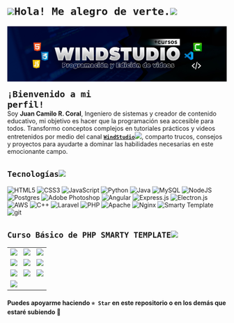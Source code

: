 <h1><code><img src="https://media.giphy.com/media/oI7PMKfaSUbjPv4VAw/giphy.gif?cid=ecf05e47u421i4nj3am4861rh6rihtruq2pqeq1lct3emw0q&ep=v1_stickers_search&rid=giphy.gif&ct=s" width="32"/>Hola! Me alegro de verte.<img src="https://media.giphy.com/media/aotWWaGrXuNuo/giphy.gif" width="35"/></code></h1>

<a href="https://www.youtube.com/@windstudio_"><img src="img/BannerYTWindstudio.jpg"></a>

<code style="font-size: 20px"><strong>¡Bienvenido a mi perfil!</strong></code><br>
Soy <strong>Juan Camilo R. Coral</strong>, Ingeniero de sistemas y creador de contenido educativo, mi objetivo es hacer que la programación sea accesible para todos. Transformo conceptos complejos en tutoriales prácticos y videos entretenidos por medio del canal <a href="https://www.youtube.com/@windstudio_"><code><strong>WindStudio<img src="https://media.giphy.com/media/pmeVDQwBa8IKeuIBdh/giphy.gif?cid=ecf05e47l4okulphjprwt9engzw7vgudovp053eotrc2xhbz&ep=v1_stickers_search&rid=giphy.gif&ct=s" width="20"/></strong></code></a>, comparto trucos, consejos y proyectos para ayudarte a dominar las habilidades necesarias en este emocionante campo.

<h2><code>Tecnologías<img src="https://media.giphy.com/media/zhYSVCirREeIZtONCI/giphy.gif?cid=790b7611pqa8sf90rt0ng8gbhlc0tc401ijnvdbu40qon32u&ep=v1_stickers_search&rid=giphy.gif&ct=s" width="40"/></code></h2>
<p>
<img src="https://img.shields.io/badge/html5-%23E34F26.svg?style=flat-square&logo=html5&logoColor=white" alt="HTML5" />
<img src="https://img.shields.io/badge/css3-%231572B6.svg?style=flat-square&logo=css3&logoColor=white" alt="CSS3" />
<img src="https://img.shields.io/badge/javascript-%23323330.svg?style=flat-square&logo=javascript&logoColor=%23F7DF1E" alt="JavaScript" />
<img src="https://img.shields.io/badge/python-3670A0?style=flat-square&logo=python&logoColor=ffdd54" alt="Python" />
<img src="https://img.shields.io/badge/java-%23ED8B00.svg?style=flat-square&logo=openjdk&logoColor=white" alt="Java" />
<img src="https://img.shields.io/badge/mysql-%2300f.svg?style=flat-square&logo=mysql&logoColor=white" alt="MySQL" />
<img src="https://img.shields.io/badge/node.js-6DA55F?style=flat-square&logo=node.js&logoColor=white" alt="NodeJS" />
<img src="https://img.shields.io/badge/postgres-%23316192.svg?style=flat-square&logo=postgresql&logoColor=white" alt="Postgres" />
<img src="https://img.shields.io/badge/adobe%20photoshop-%2331A8FF.svg?style=flat-square&logo=adobe%20photoshop&logoColor=white" alt="Adobe Photoshop" />
<img src="https://img.shields.io/badge/angular-%23DD0031.svg?style=flat-square&logo=angular&logoColor=white" alt="Angular" />
<img src="https://img.shields.io/badge/express.js-%23404d59.svg?style=flat-square&logo=express&logoColor=%2361DAFB" alt="Express.js" />
<img src="https://img.shields.io/badge/Electron-191970?style=flat-square&logo=Electron&logoColor=white" alt="Electron.js" /> <img src="https://img.shields.io/badge/AWS-%23FF9900.svg?style=flat-square&logo=amazon-aws&logoColor=white" alt="AWS" />
<img src="https://img.shields.io/badge/c++-%2300599C.svg?style=flat-square&logo=c%2B%2B&logoColor=white" alt="C++" /> <img src="https://img.shields.io/badge/laravel-%23FF2D20.svg?style=flat-square&logo=laravel&logoColor=white" alt="Laravel" />
<img src="https://img.shields.io/badge/php-%23777BB4.svg?style=flat-square&logo=php&logoColor=white" alt="PHP" />
<img src="https://img.shields.io/badge/apache-%23D42029.svg?style=flat-square&logo=apache&logoColor=white" alt="Apache" />
<img src="https://img.shields.io/badge/nginx-%23009639.svg?style=flat-square&logo=nginx&logoColor=white" alt="Nginx" />
<img src="https://img.shields.io/badge/Smarty_Template-FFE614.svg?style=flat-square&logo=smart&logoColor=white" alt="Smarty Template" />
<img src="https://img.shields.io/badge/git-%23F05033.svg?style=flat-square&logo=git&logoColor=white" alt="git" />
</p>
<h2><code>Curso Básico de PHP SMARTY TEMPLATE<img src="https://media.giphy.com/media/s8PgxImcpD08lGmGWJ/giphy.gif?cid=790b76116skon9yg4p1bua0hrrszc2thu1vbi75ufo07giys&ep=v1_stickers_search&rid=giphy.gif&ct=s" width="40"/></code></h2>

<table style="width:100%">
<tr>
<td>
<a href="https://youtu.be/uWz6zhUQwdE?si=B2zUBg6mV-J4GPBq">
<img src="https://i3.ytimg.com/vi/uWz6zhUQwdE/maxresdefault.jpg">
</a>
</td>
<td>
<a href="https://youtu.be/gB9euaBWsDk?si=kbPbeBuY2-KCxgHq">
<img src="https://i3.ytimg.com/vi/gB9euaBWsDk/maxresdefault.jpg">
</a>
</td>
<td>
<a href="https://youtu.be/qsAgrPYOIIQ?si=iFGoAexTmvdo5k5M">
<img src="https://i3.ytimg.com/vi/qsAgrPYOIIQ/maxresdefault.jpg">
</a>
</td>
</tr>

<tr>
<td>
<a href="https://youtu.be/I21j7i89N2o?si=tIC7hFMOj7slpxuV">
<img src="https://i3.ytimg.com/vi/I21j7i89N2o/maxresdefault.jpg">
</a>
</td>
<td>
<a href="https://youtu.be/1GaC9aiEoXs?si=IhXTEBk0wk7GHq2U">
<img src="https://i3.ytimg.com/vi/1GaC9aiEoXs/maxresdefault.jpg">
</a>
</td>
<td>
<a href="https://youtu.be/ixy7c_8ezlM?si=1Gscec7Les5mdjDP">
<img src="https://i3.ytimg.com/vi/ixy7c_8ezlM/maxresdefault.jpg">
</a>
</td>
</tr>

<tr>
<td>
<a href="https://youtu.be/g3i9oadd1mc?si=0aEVZ0OqBeyGKtEU">
<img src="https://i3.ytimg.com/vi/g3i9oadd1mc/maxresdefault.jpg">
</a>
</td>
<td>
<a href="https://youtu.be/Xl3174wLST4?si=trDATuWalEtJ44dv">
<img src="https://i3.ytimg.com/vi/Xl3174wLST4/maxresdefault.jpg">
</a>
</td>
<td>
<a href="https://youtu.be/YNdYDRvlLq8?si=j1lW6i8E6--0zB5b">
<img src="https://i3.ytimg.com/vi/YNdYDRvlLq8/maxresdefault.jpg">
</a>
</td>
</tr>

<tr>
<td>
<a href="https://youtu.be/p_Pd5N1Uj70?si=65MLzsOy_246sv6o">
<img src="https://i3.ytimg.com/vi/p_Pd5N1Uj70/maxresdefault.jpg">
</a>
</td>
</tr>

</table>

<h4>Puedes apoyarme haciendo <code>⭐ Star</code> en este repositorio o en los demás que estaré subiendo 🤩</h4>